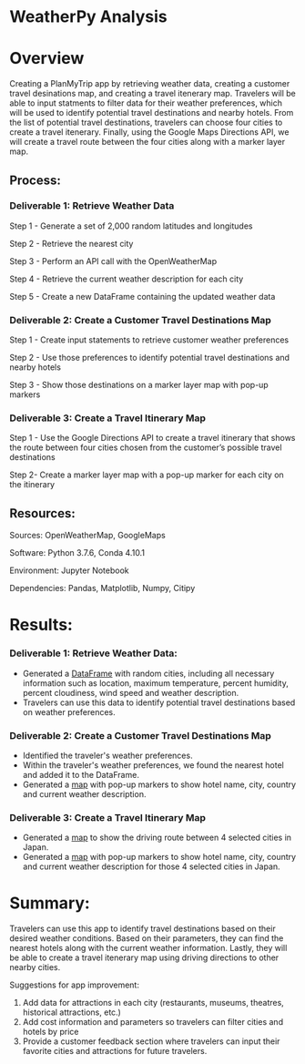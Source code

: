 # WeatherPy Analysis

# Overview

Creating a PlanMyTrip app by retrieving weather data, creating a customer travel desinations map, and creating a travel itenerary map. Travelers will be able to input statments to filter data for their weather preferences, which will be used to identify potential travel destinations and nearby hotels. From the list of potential travel destinations, travelers can choose four cities to create a travel itenerary. Finally, using the Google Maps Directions API, we will create a travel route between the four cities along with a marker layer map.


## Process:
### Deliverable 1: Retrieve Weather Data

Step 1 - Generate a set of 2,000 random latitudes and longitudes

Step 2 - Retrieve the nearest city

Step 3 - Perform an API call with the OpenWeatherMap

Step 4 - Retrieve the current weather description for each city

Step 5 - Create a new DataFrame containing the updated weather data

### Deliverable 2: Create a Customer Travel Destinations Map

Step 1 - Create input statements to retrieve customer weather preferences

Step 2 - Use those preferences to identify potential travel destinations and nearby hotels

Step 3 - Show those destinations on a marker layer map with pop-up markers

### Deliverable 3: Create a Travel Itinerary Map

Step 1 - Use the Google Directions API to create a travel itinerary that shows the route between four cities chosen from the customer’s possible travel destinations

Step 2- Create a marker layer map with a pop-up marker for each city on the itinerary

## Resources:
Sources: OpenWeatherMap, GoogleMaps

Software: Python 3.7.6, Conda 4.10.1

Environment: Jupyter Notebook

Dependencies: Pandas, Matplotlib, Numpy, Citipy


# Results:
### Deliverable 1: Retrieve Weather Data: 
* Generated a [DataFrame](https://github.com/corispade/World_Weather_Analysis/blob/main/Weather_Database/WeatherPy_DataFrame.png) with random cities, including all necessary information such as location, maximum temperature, percent humidity, percent cloudiness, wind speed and weather description. 
* Travelers can use this data to identify potential travel destinations based on weather preferences.

### Deliverable 2: Create a Customer Travel Destinations Map
* Identified the traveler's weather preferences.
* Within the traveler's weather preferences, we found the nearest hotel and added it to the DataFrame.
* Generated a [map](https://github.com/corispade/World_Weather_Analysis/blob/main/Vacation_Search/WeatherPy_vacation_map.png) with pop-up markers to show hotel name, city, country and current weather description.

### Deliverable 3: Create a Travel Itinerary Map
* Generated a [map](https://github.com/corispade/World_Weather_Analysis/blob/main/Vacation_Itenerary/WeatherPy_travel_map.png) to show the driving route between 4 selected cities in Japan.
* Generated a [map](https://github.com/corispade/World_Weather_Analysis/blob/main/Vacation_Itenerary/WeatherPy_travel_map_markers.png) with pop-up markers to show hotel name, city, country and current weather description for those 4 selected cities in Japan.


# Summary:
Travelers can use this app to identify travel destinations based on their desired weather conditions. Based on their parameters, they can find the nearest hotels along with the current weather information. Lastly, they will be able to create a travel itenerary map using driving directions to other nearby cities. 

Suggestions for app improvement:
1. Add data for attractions in each city (restaurants, museums, theatres, historical attractions, etc.)
2. Add cost information and parameters so travelers can filter cities and hotels by price
3. Provide a customer feedback section where travelers can input their favorite cities and attractions for future travelers. 